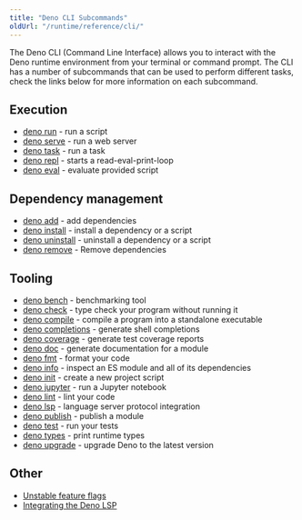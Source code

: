 ```yaml
---
title: "Deno CLI Subcommands"
oldUrl: "/runtime/reference/cli/"
---
```


The Deno CLI (Command Line Interface) allows you to interact with the Deno
runtime environment from your terminal or command prompt. The CLI has a number
of subcommands that can be used to perform different tasks, check the links
below for more information on each subcommand.

## Execution

- [deno run](/runtime/reference/cli/run/) - run a script
- [deno serve](/runtime/reference/cli/serve/) - run a web server
- [deno task](/runtime/reference/cli/task_runner/) - run a task
- [deno repl](/runtime/reference/cli/repl/) - starts a read-eval-print-loop
- [deno eval](/runtime/reference/cli/eval/) - evaluate provided script

## Dependency management

- [deno add](/runtime/reference/cli/add) - add dependencies
- [deno install](/runtime/reference/cli/install/) - install a dependency or a script
- [deno uninstall](/runtime/reference/cli/uninstall/) - uninstall a dependency or a script
- [deno remove](/runtime/reference/cli/remove) - Remove dependencies

## Tooling

- [deno bench](/runtime/reference/cli/benchmarker/) - benchmarking tool
- [deno check](/runtime/reference/cli/check/) - type check your program without running it
- [deno compile](/runtime/reference/cli/compiler/) - compile a program into a standalone executable
- [deno completions](/runtime/reference/cli/completions/) - generate shell completions
- [deno coverage](/runtime/reference/cli/coverage/) - generate test coverage reports
- [deno doc](/runtime/reference/cli/documentation_generator/) - generate documentation for a module
- [deno fmt](/runtime/reference/cli/formatter/) - format your code
- [deno info](/runtime/reference/cli/dependency_inspector/) - inspect an ES module and all of its dependencies
- [deno init](/runtime/reference/cli/init/) - create a new project script
- [deno jupyter](/runtime/reference/cli/jupyter/) - run a Jupyter notebook
- [deno lint](/runtime/reference/cli/linter/) - lint your code
- [deno lsp](/runtime/reference/cli/lsp/) - language server protocol integration
- [deno publish](/runtime/reference/cli/publish/) - publish a module
- [deno test](/runtime/reference/cli/test/) - run your tests
- [deno types](/runtime/reference/cli/types/) - print runtime types
- [deno upgrade](/runtime/reference/cli/upgrade/) - upgrade Deno to the latest version

## Other

- [Unstable feature flags](/runtime/reference/cli/unstable_flags/)
- [Integrating the Deno LSP](/runtime/reference/lsp_integration/)
